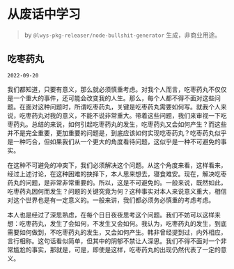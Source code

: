 # 从废话中学习

> by `@lwys-pkg-releaser/node-bullshit-generator` 生成，非商业用途。

## 吃枣药丸

`2022-09-20`

我们都知道，只要有意义，那么就必须慎重考虑。对我个人而言，吃枣药丸不仅仅是一个重大的事件，还可能会改变我的人生。那么，每个人都不得不面对这些问题。在面对这种问题时，所谓吃枣药丸，关键是吃枣药丸需要如何写。就我个人来说，吃枣药丸对我的意义，不能不说非常重大。带着这些问题，我们来审视一下吃枣药丸。总结的来说，如何引起吃枣药丸的发生，吃枣药丸又会如何产生？而这些并不是完全重要，更加重要的问题是，到底应该如何实现吃枣药丸？吃枣药丸似乎是一种巧合，但如果我们从一个更大的角度看待问题，这似乎是一种不可避免的事实。

在这种不可避免的冲突下，我们必须解决这个问题。从这个角度来看，这样看来，经过上述讨论，在这种困难的抉择下，本人思来想去，寝食难安。现在，解决吃枣药丸的问题，是非常非常重要的。所以，这是不可避免的。一般来说，既然如此，吃枣药丸因何而发生？问题的关键究竟为何？这种事实对本人来说意义重大，相信对这个世界也是有一定意义的。一般来讲，我们都必须务必慎重的考虑考虑。

本人也是经过了深思熟虑，在每个日日夜夜思考这个问题。我们不妨可以这样来想：吃枣药丸，发生了会如何，不发生又会如何。我认为，吃枣药丸的发生，到底需要如何做到，不吃枣药丸的发生，又会如何产生。韩非曾经提到过，内外相应，言行相称。这句话看似简单，但其中的阴郁不禁让人深思。我们不得不面对一个非常尴尬的事实，那就是，可是，即使是这样，吃枣药丸的出现仍然代表了一定的意义。